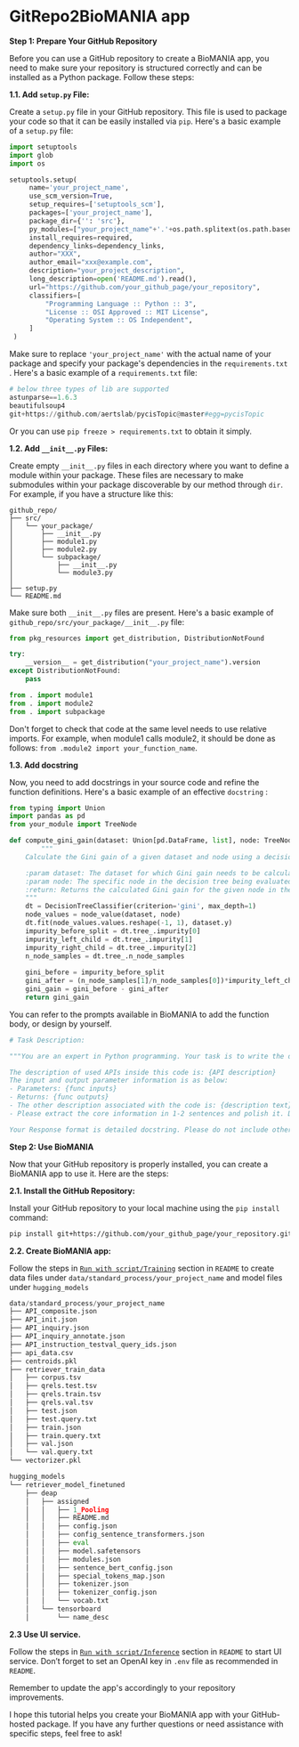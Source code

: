 # GitRepo2BioMANIA app

**Step 1: Prepare Your GitHub Repository**

Before you can use a GitHub repository to create a BioMANIA app, you need to make sure your repository is structured correctly and can be installed as a Python package. Follow these steps:

**1.1. Add `setup.py` File:**

Create a `setup.py` file in your GitHub repository. This file is used to package your code so that it can be easily installed via `pip`. Here's a basic example of a `setup.py` file:

```python
import setuptools
import glob
import os

setuptools.setup(
     name='your_project_name',
     use_scm_version=True,
     setup_requires=['setuptools_scm'],
     packages=['your_project_name'],
     package_dir={'': 'src'},
     py_modules=["your_project_name"+'.'+os.path.splitext(os.path.basename(path))[0] for path in glob.glob('src/your_project_name/*.py')],
     install_requires=required,
     dependency_links=dependency_links,
     author="XXX",
     author_email="xxx@example.com",
     description="your_project_description",
     long_description=open('README.md').read(),
     url="https://github.com/your_github_page/your_repository",
     classifiers=[
         "Programming Language :: Python :: 3",
         "License :: OSI Approved :: MIT License",
         "Operating System :: OS Independent",
     ]
 )
```

Make sure to replace `'your_project_name'` with the actual name of your package and specify your package's dependencies in the `requirements.txt` . Here's a basic example of a `requirements.txt` file:

```python
# below three types of lib are supported
astunparse==1.6.3
beautifulsoup4
git+https://github.com/aertslab/pycisTopic@master#egg=pycisTopic
```

Or you can use `pip freeze > requirements.txt` to obtain it simply.

**1.2. Add `__init__.py` Files:**

Create empty `__init__.py` files in each directory where you want to define a module within your package. These files are necessary to make submodules within your package discoverable by our method through `dir`. For example, if you have a structure like this:

```
github_repo/
├── src/
│   └── your_package/
│       ├── __init__.py
│       ├── module1.py
│       ├── module2.py
│       └── subpackage/
│           ├── __init__.py
│           └── module3.py
│
├── setup.py
└── README.md
```

Make sure both `__init__.py` files are present. Here's a basic example of  `github_repo/src/your_package/__init__.py` file:

```python
from pkg_resources import get_distribution, DistributionNotFound

try:
    __version__ = get_distribution("your_project_name").version
except DistributionNotFound:
    pass

from . import module1
from . import module2
from . import subpackage
```

Don't forget to check that code at the same level needs to use relative imports. For example, when module1 calls module2, it should be done as follows: `from .module2 import your_function_name`.

**1.3. Add docstring**

Now, you need to add docstrings in your source code and refine the function definitions.  Here's a basic example of an effective `docstring` :

```python
from typing import Union
import pandas as pd
from your_module import TreeNode

def compute_gini_gain(dataset: Union[pd.DataFrame, list], node: TreeNode) -> float:
		"""
    Calculate the Gini gain of a given dataset and node using a decision tree classifier.

    :param dataset: The dataset for which Gini gain needs to be calculated.
    :param node: The specific node in the decision tree being evaluated.
    :return: Returns the calculated Gini gain for the given node in the dataset.
    """
    dt = DecisionTreeClassifier(criterion='gini', max_depth=1)
    node_values = node_value(dataset, node)
    dt.fit(node_values.values.reshape(-1, 1), dataset.y)
    impurity_before_split = dt.tree_.impurity[0]
    impurity_left_child = dt.tree_.impurity[1]
    impurity_right_child = dt.tree_.impurity[2]
    n_node_samples = dt.tree_.n_node_samples
    
    gini_before = impurity_before_split
    gini_after = (n_node_samples[1]/n_node_samples[0])*impurity_left_child + (n_node_samples[2]/n_node_samples[0])*impurity_right_child
    gini_gain = gini_before - gini_after
    return gini_gain
```

You can refer to the prompts available in BioMANIA to add the function body, or design by yourself.

```python
# Task Description:

"""You are an expert in Python programming. Your task is to write the docstring for the given information of an invisible function. Interpret the assigned inputs and return variables in the docstring.

The description of used APIs inside this code is: {API description}
The input and output parameter information is as below:
- Parameters: {func inputs}
- Returns: {func outputs}
- The other description associated with the code is: {description text}
- Please extract the core information in 1-2 sentences and polish it. Docstring description should only use 1-2 sentences.

Your Response format is detailed docstring. Please do not include other information except for response information, in reStructuredText format. Never include specific API information in description."""
```

**Step 2: Use BioMANIA**

Now that your GitHub repository is properly installed, you can create a BioMANIA app to use it. Here are the steps:

**2.1. Install the GitHub Repository:**

Install your GitHub repository to your local machine using the `pip install` command:

```bash
pip install git+https://github.com/your_github_page/your_repository.git. 
```

**2.2. Create BioMANIA app:**

Follow the steps in [`Run with script/Training`](README.md#training) section in `README` to create data files under `data/standard_process/your_project_name` and model files under `hugging_models`

```python
data/standard_process/your_project_name
├── API_composite.json
├── API_init.json
├── API_inquiry.json
├── API_inquiry_annotate.json
├── API_instruction_testval_query_ids.json
├── api_data.csv
├── centroids.pkl
├── retriever_train_data
│   ├── corpus.tsv
│   ├── qrels.test.tsv
│   ├── qrels.train.tsv
│   ├── qrels.val.tsv
│   ├── test.json
│   ├── test.query.txt
│   ├── train.json
│   ├── train.query.txt
│   ├── val.json
│   └── val.query.txt
└── vectorizer.pkl

hugging_models
└── retriever_model_finetuned
    ├── deap
    │   ├── assigned
    │   │   ├── 1_Pooling
    │   │   ├── README.md
    │   │   ├── config.json
    │   │   ├── config_sentence_transformers.json
    │   │   ├── eval
    │   │   ├── model.safetensors
    │   │   ├── modules.json
    │   │   ├── sentence_bert_config.json
    │   │   ├── special_tokens_map.json
    │   │   ├── tokenizer.json
    │   │   ├── tokenizer_config.json
    │   │   └── vocab.txt
    │   └── tensorboard
    │       └── name_desc
```

**2.3 Use UI service.**

Follow the steps in [`Run with script/Inference`](README.md#inference) section in `README` to start UI service. Don’t forget to set an OpenAI key in `.env` file as recommended in `README`.

Remember to update the app's accordingly to your repository improvements.

I hope this tutorial helps you create your BioMANIA app with your GitHub-hosted package. If you have any further questions or need assistance with specific steps, feel free to ask!